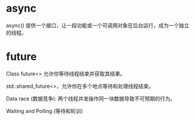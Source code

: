 <!--
 * @Author: JohnJeep
 * @Date: 2021-08-08 01:18:00
 * @LastEditTime: 2021-08-08 01:45:40
 * @LastEditors: Windows10
 * @Description: 多线程并发
-->
# async
async() 提供一个接口，让一段功能或一个可调用对象在后台运行，成为一个独立的线程。


# future
Class future<> 允许你等待线程结束并获取其结果。

std::shared_future<>，允许你在多个地点等待和处理线程结束。



Data race (数据竞争): 两个线程并发操作同一块数据导致不可预期的行为。



Waiting and Polling (等待和轮训)